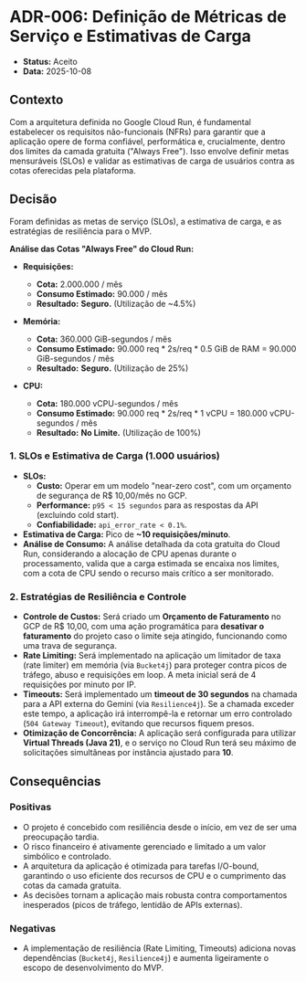 # ADR-006: Definição de Métricas de Serviço e Estimativas de Carga

* **Status:** Aceito
* **Data:** 2025-10-08

## Contexto

Com a arquitetura definida no Google Cloud Run, é fundamental estabelecer os requisitos não-funcionais (NFRs) para garantir que a aplicação opere de forma confiável, performática e, crucialmente, dentro dos limites da camada gratuita ("Always Free"). Isso envolve definir metas mensuráveis (SLOs) e validar as estimativas de carga de usuários contra as cotas oferecidas pela plataforma.

## Decisão

Foram definidas as metas de serviço (SLOs), a estimativa de carga, e as estratégias de resiliência para o MVP.

**Análise das Cotas "Always Free" do Cloud Run:**

* **Requisições:**
    * **Cota:** 2.000.000 / mês
    * **Consumo Estimado:** 90.000 / mês
    * **Resultado:** **Seguro.** (Utilização de ~4.5%)

* **Memória:**
    * **Cota:** 360.000 GiB-segundos / mês
    * **Consumo Estimado:** 90.000 req * 2s/req * 0.5 GiB de RAM = 90.000 GiB-segundos / mês
    * **Resultado:** **Seguro.** (Utilização de 25%)

* **CPU:**
    * **Cota:** 180.000 vCPU-segundos / mês
    * **Consumo Estimado:** 90.000 req * 2s/req * 1 vCPU = 180.000 vCPU-segundos / mês
    * **Resultado:** **No Limite.** (Utilização de 100%)

### 1. SLOs e Estimativa de Carga (1.000 usuários)
* **SLOs:**
    * **Custo:** Operar em um modelo "near-zero cost", com um orçamento de segurança de R$ 10,00/mês no GCP.
    * **Performance:** `p95 < 15 segundos` para as respostas da API (excluindo cold start).
    * **Confiabilidade:** `api_error_rate < 0.1%`.
* **Estimativa de Carga:** Pico de **~10 requisições/minuto**.
* **Análise de Consumo:** A análise detalhada da cota gratuita do Cloud Run, considerando a alocação de CPU apenas durante o processamento, valida que a carga estimada se encaixa nos limites, com a cota de CPU sendo o recurso mais crítico a ser monitorado.

### 2. Estratégias de Resiliência e Controle
* **Controle de Custos:** Será criado um **Orçamento de Faturamento** no GCP de R$ 10,00, com uma ação programática para **desativar o faturamento** do projeto caso o limite seja atingido, funcionando como uma trava de segurança.
* **Rate Limiting:** Será implementado na aplicação um limitador de taxa (rate limiter) em memória (via `Bucket4j`) para proteger contra picos de tráfego, abuso e requisições em loop. A meta inicial será de 4 requisições por minuto por IP.
* **Timeouts:** Será implementado um **timeout de 30 segundos** na chamada para a API externa do Gemini (via `Resilience4j`). Se a chamada exceder este tempo, a aplicação irá interrompê-la e retornar um erro controlado (`504 Gateway Timeout`), evitando que recursos fiquem presos.
* **Otimização de Concorrência:** A aplicação será configurada para utilizar **Virtual Threads (Java 21)**, e o serviço no Cloud Run terá seu máximo de solicitações simultâneas por instância ajustado para **10**.

## Consequências

### Positivas
* O projeto é concebido com resiliência desde o início, em vez de ser uma preocupação tardia.
* O risco financeiro é ativamente gerenciado e limitado a um valor simbólico e controlado.
* A arquitetura da aplicação é otimizada para tarefas I/O-bound, garantindo o uso eficiente dos recursos de CPU e o cumprimento das cotas da camada gratuita.
* As decisões tornam a aplicação mais robusta contra comportamentos inesperados (picos de tráfego, lentidão de APIs externas).

### Negativas
* A implementação de resiliência (Rate Limiting, Timeouts) adiciona novas dependências (`Bucket4j`, `Resilience4j`) e aumenta ligeiramente o escopo de desenvolvimento do MVP.